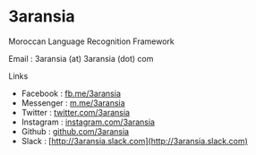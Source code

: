 # 3aransia

Moroccan Language Recognition Framework 

Email : 3aransia (at) 3aransia (dot) com

Links 
- Facebook : [fb.me/3aransia](http://fb.me/3aransia)
- Messenger : [m.me/3aransia](http://m.me/3aransia)
- Twitter : [twitter.com/3aransia](http://twitter.com/3aransia)
- Instagram : [instagram.com/3aransia](http://instagram.com/3aransia)
- Github : [github.com/3aransia](http://github.com/3aransia)
- Slack : [http://3aransia.slack.com](http://3aransia.slack.com)
